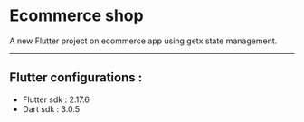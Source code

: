 # Ecommerce shop

A new Flutter project on ecommerce app using getx state management.

------------


## Flutter configurations :
- Flutter sdk : 2.17.6
- Dart sdk : 3.0.5
